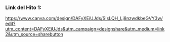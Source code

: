 
### Link del Hito 1: 

https://www.canva.com/design/DAFyXEiUJds/SIsLQH_Lj8nzwdkbeGVY3w/edit?utm_content=DAFyXEiUJds&utm_campaign=designshare&utm_medium=link2&utm_source=sharebutton

